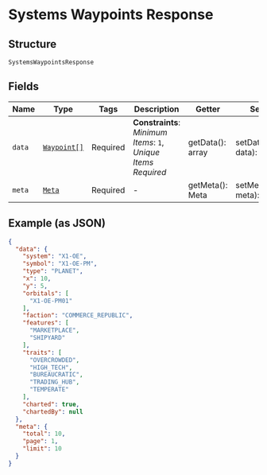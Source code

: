 
# Systems Waypoints Response

## Structure

`SystemsWaypointsResponse`

## Fields

| Name | Type | Tags | Description | Getter | Setter |
|  --- | --- | --- | --- | --- | --- |
| `data` | [`Waypoint[]`](../../doc/models/waypoint.md) | Required | **Constraints**: *Minimum Items*: `1`, *Unique Items Required* | getData(): array | setData(array data): void |
| `meta` | [`Meta`](../../doc/models/meta.md) | Required | - | getMeta(): Meta | setMeta(Meta meta): void |

## Example (as JSON)

```json
{
  "data": {
    "system": "X1-OE",
    "symbol": "X1-OE-PM",
    "type": "PLANET",
    "x": 10,
    "y": 5,
    "orbitals": [
      "X1-OE-PM01"
    ],
    "faction": "COMMERCE_REPUBLIC",
    "features": [
      "MARKETPLACE",
      "SHIPYARD"
    ],
    "traits": [
      "OVERCROWDED",
      "HIGH_TECH",
      "BUREAUCRATIC",
      "TRADING_HUB",
      "TEMPERATE"
    ],
    "charted": true,
    "chartedBy": null
  },
  "meta": {
    "total": 10,
    "page": 1,
    "limit": 10
  }
}
```

